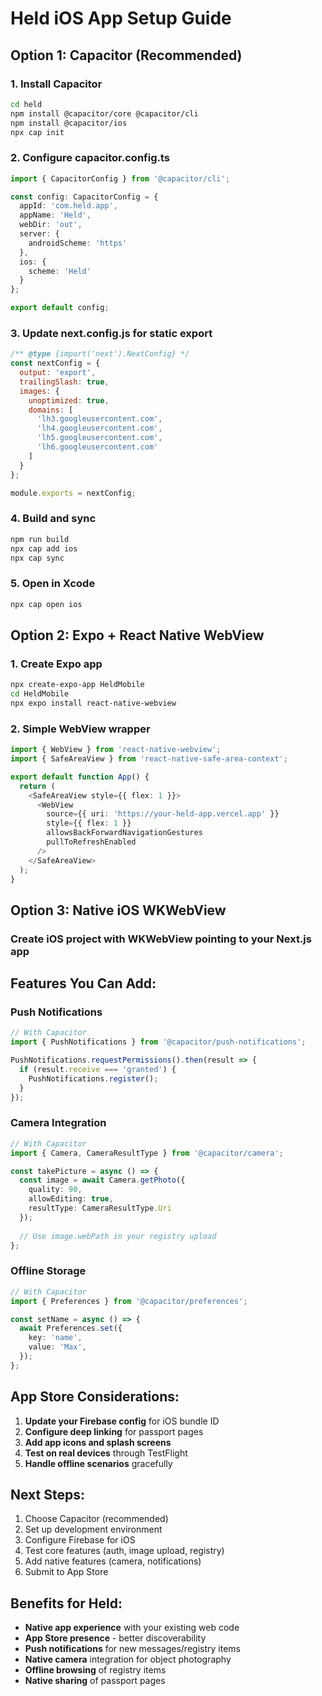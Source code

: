 # Held iOS App Setup Guide

## Option 1: Capacitor (Recommended)

### 1. Install Capacitor
```bash
cd held
npm install @capacitor/core @capacitor/cli
npm install @capacitor/ios
npx cap init
```

### 2. Configure capacitor.config.ts
```typescript
import { CapacitorConfig } from '@capacitor/cli';

const config: CapacitorConfig = {
  appId: 'com.held.app',
  appName: 'Held',
  webDir: 'out',
  server: {
    androidScheme: 'https'
  },
  ios: {
    scheme: 'Held'
  }
};

export default config;
```

### 3. Update next.config.js for static export
```javascript
/** @type {import('next').NextConfig} */
const nextConfig = {
  output: 'export',
  trailingSlash: true,
  images: {
    unoptimized: true,
    domains: [
      'lh3.googleusercontent.com',
      'lh4.googleusercontent.com', 
      'lh5.googleusercontent.com',
      'lh6.googleusercontent.com'
    ]
  }
};

module.exports = nextConfig;
```

### 4. Build and sync
```bash
npm run build
npx cap add ios
npx cap sync
```

### 5. Open in Xcode
```bash
npx cap open ios
```

## Option 2: Expo + React Native WebView

### 1. Create Expo app
```bash
npx create-expo-app HeldMobile
cd HeldMobile
npx expo install react-native-webview
```

### 2. Simple WebView wrapper
```typescript
import { WebView } from 'react-native-webview';
import { SafeAreaView } from 'react-native-safe-area-context';

export default function App() {
  return (
    <SafeAreaView style={{ flex: 1 }}>
      <WebView 
        source={{ uri: 'https://your-held-app.vercel.app' }}
        style={{ flex: 1 }}
        allowsBackForwardNavigationGestures
        pullToRefreshEnabled
      />
    </SafeAreaView>
  );
}
```

## Option 3: Native iOS WKWebView

### Create iOS project with WKWebView pointing to your Next.js app

## Features You Can Add:

### Push Notifications
```typescript
// With Capacitor
import { PushNotifications } from '@capacitor/push-notifications';

PushNotifications.requestPermissions().then(result => {
  if (result.receive === 'granted') {
    PushNotifications.register();
  }
});
```

### Camera Integration
```typescript
// With Capacitor
import { Camera, CameraResultType } from '@capacitor/camera';

const takePicture = async () => {
  const image = await Camera.getPhoto({
    quality: 90,
    allowEditing: true,
    resultType: CameraResultType.Uri
  });
  
  // Use image.webPath in your registry upload
};
```

### Offline Storage
```typescript
// With Capacitor
import { Preferences } from '@capacitor/preferences';

const setName = async () => {
  await Preferences.set({
    key: 'name',
    value: 'Max',
  });
};
```

## App Store Considerations:

1. **Update your Firebase config** for iOS bundle ID
2. **Configure deep linking** for passport pages
3. **Add app icons and splash screens**
4. **Test on real devices** through TestFlight
5. **Handle offline scenarios** gracefully

## Next Steps:

1. Choose Capacitor (recommended)
2. Set up development environment
3. Configure Firebase for iOS
4. Test core features (auth, image upload, registry)
5. Add native features (camera, notifications)
6. Submit to App Store

## Benefits for Held:

- **Native app experience** with your existing web code
- **App Store presence** - better discoverability
- **Push notifications** for new messages/registry items
- **Native camera** integration for object photography
- **Offline browsing** of registry items
- **Native sharing** of passport pages

